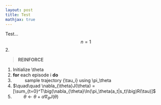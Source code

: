 ```yaml
---
layout: post
title: Test
mathjax: true
---
```


Test...$$n=1$$
2.
>**REINFORCE**
1. Initialize \theta
2. **for** each episode i **do**
3. $\quad\quad$ sample trajectory {\tau_i} using \pi_\theta
4. $\quad\quad \nabla_{\theta}J(\theta) = [\sum_{t=0}^T\big(\nabla_{\theta}\ln(\pi_\theta(a_t|s_t)\big)R(\tau)]$
5. $\quad\quad \theta \leftarrow \theta + \alpha\nabla_{\theta}J(\theta)$ 
